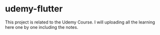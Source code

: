 # udemy-flutter
This project is related to the Udemy Course.
I will uploading all the learning here one by one including the notes.
